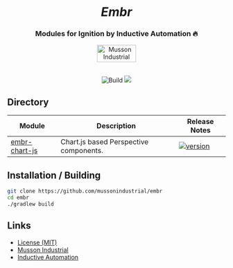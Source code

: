 <div align="center">
  <h1>
    <i>Embr</i>
</h1>
<h3>Modules for Ignition by Inductive Automation 🔥</h3>
  <a href="https://mussonindustrial.com">
        <img src="https://cdn.mussonindustrial.com/files/public/images/emblem.svg" alt="Musson Industrial Logo" width="90" height="40">
  </a>
  <br><br>
<p>
  <img alt="Build" src="https://github.com/mussonindustrial/embr/actions/workflows/build.yml/badge.svg"/>
  <a href="https://github.com/mussonindustrial/embr/blob/main/LICENSE">
    <img src="https://img.shields.io/badge/License-MIT-yellow.svg" />
  </a>

</p>
</div>

 

 ## Directory
<div align="center">
  
| Module                                                                     | Description                                                         | Release Notes                                                                                                                                                     |
| --------------------------------------------------------------------------- | ------------------------------------------------------------------- | ----------------------------------------------------------------------------------------------------------------------------------------------------------------- |
| [embr-chart-js](modules/embr-chart-js)                 | Chart.js based Perspective components.        |    [![version](https://img.shields.io/github/v/release/mussonindustrial/embr?filter=*chart-js*&label=%20)](modules/embr-chart-js/CHANGELOG.md)             |

</div>


## Installation / Building

```sh
git clone https://github.com/mussonindustrial/embr
cd embr
./gradlew build
```



## Links

-   [License (MIT)](LICENSE)
-   [Musson Industrial](https://mussonindustrial.com/)
-   [Inductive Automation](https://inductiveautomation.com/)

[embr]: https://github.com/mussonindustrial/embr
[chartjs]: https://www.chartjs.org/

